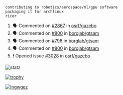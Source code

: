 ```
contributing to robotics/aerospace/ml/gpu software
packaging it for archlinux
ricer
```

<!--START_SECTION:activity-->
1. 🗣 Commented on [#2867](https://github.com/osrf/gazebo/issues/2867) in [osrf/gazebo](https://github.com/osrf/gazebo)
2. 🗣 Commented on [#800](https://github.com/borglab/gtsam/issues/800) in [borglab/gtsam](https://github.com/borglab/gtsam)
3. 🗣 Commented on [#796](https://github.com/borglab/gtsam/issues/796) in [borglab/gtsam](https://github.com/borglab/gtsam)
4. 🗣 Commented on [#800](https://github.com/borglab/gtsam/issues/800) in [borglab/gtsam](https://github.com/borglab/gtsam)
5. ❗️ Opened issue [#3028](https://github.com/osrf/gazebo/issues/3028) in [osrf/gazebo](https://github.com/osrf/gazebo)
<!--END_SECTION:activity-->


![statz](https://github-readme-stats.vercel.app/api?username=acxz&include_all_commits=true&show_icons=true)

[![trophy](https://github-profile-trophy.vercel.app/?username=acxz)](https://github.com/ryo-ma/github-profile-trophy)

[![lngwgez](https://github-readme-stats.vercel.app/api/top-langs/?username=acxz&layout=compact)](https://github.com/acxz/github-readme-stats)


<!--
**acxz/acxz** is a ✨ _special_ ✨ repository because its `README.md` (this file) appears on your GitHub profile.

Here are some ideas to get you started:

- 🔭 I’m currently working on ...
- 🌱 I’m currently learning ...
- 👯 I’m looking to collaborate on ...
- 🤔 I’m looking for help with ...
- 💬 Ask me about ...
- 📫 How to reach me: ...
- 😄 Pronouns: ...
- ⚡ Fun fact: ...
-->
